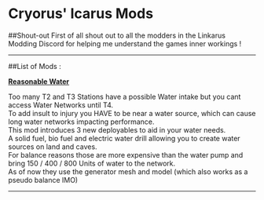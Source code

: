 # Cryorus' Icarus Mods

##Shout-out
First of all shout out to all the modders in the Linkarus Modding Discord for helping me understand the games inner workings ! 

---
##List of Mods : 

[**Reasonable Water**]( https://shorturl.at/hntX7 )

Too many T2 and T3 Stations have a possible Water intake but you cant access Water Networks until T4.<br>
To add insult to injury you HAVE to be near a water source, which can cause long water networks impacting performance.<br>
This mod introduces 3 new deployables to aid in your water needs.<br>
A solid fuel, bio fuel and electric water drill allowing you to create water sources on land and caves.<br>
For balance reasons those are more expensive than the water pump and bring 150 / 400 / 800 Units of water to the network.<br>
As of now they use the generator mesh and model (which also works as a pseudo balance IMO)<br>

---
